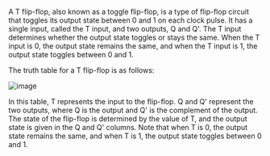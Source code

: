 A T flip-flop, also known as a toggle flip-flop, is a type of flip-flop circuit that toggles its output state between 0 and 1 on each clock pulse. It has a single input, called the T input, and two outputs, Q and Q'. The T input determines whether the output state toggles or stays the same. When the T input is 0, the output state remains the same, and when the T input is 1, the output state toggles between 0 and 1.

The truth table for a T flip-flop is as follows:


![image](https://user-images.githubusercontent.com/71482618/222880232-681646b1-fef1-45bc-8953-2a6f4a310ff8.png)



In this table, T represents the input to the flip-flop. Q and Q' represent the two outputs, where Q is the output and Q' is the complement of the output. The state of the flip-flop is determined by the value of T, and the output state is given in the Q and Q' columns. Note that when T is 0, the output state remains the same, and when T is 1, the output state toggles between 0 and 1.
